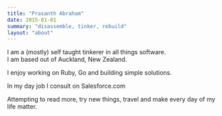 ```yaml
---
title: "Prasanth Abraham"
date: 2015-01-01
summary: "disassemble, tinker, rebuild"
layout: "about"
---
```

I am a (mostly) self taught tinkerer in all things software.  
I am based out of Auckland, New Zealand.  

I enjoy working on Ruby, Go and building simple solutions.

In my day job I consult on Salesforce.com  

Attempting to read more, try new things, travel and make every day of my life matter.